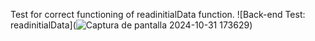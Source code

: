 Test for correct functioning of readinitialData function.
 ![Back-end Test: readinitialData](![Captura de pantalla 2024-10-31 173629](https://github.com/user-attachments/assets/d5ea1e31-cde9-442f-814e-44c3eaf5f904))

